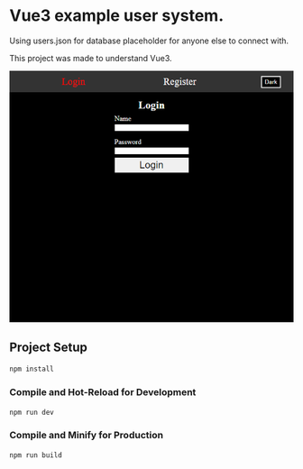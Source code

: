 # Vue3 example user system.

Using users.json for database placeholder for anyone else to connect with.

This project was made to understand Vue3.

![Preview](./repo_preview.gif)

## Project Setup

```sh
npm install
```

### Compile and Hot-Reload for Development

```sh
npm run dev
```

### Compile and Minify for Production

```sh
npm run build
```
